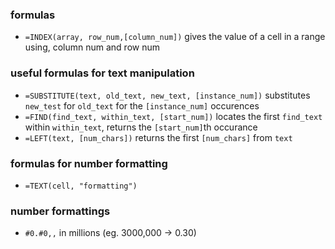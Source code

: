 ### formulas

- `=INDEX(array, row_num,[column_num])` gives the value of a cell in a range using, column num and row num


### useful formulas for text manipulation
- `=SUBSTITUTE(text, old_text, new_text, [instance_num])` substitutes `new_test` for `old_text` for the `[instance_num]` occurences
- `=FIND(find_text, within_text, [start_num])` locates the first `find_text` within `within_text`, returns the `[start_num]`th occurance
- `=LEFT(text, [num_chars])` returns the first `[num_chars]` from `text`


### formulas for number formatting
- `=TEXT(cell, "formatting")`

### number formattings
 - `#0.#0,,` in millions (eg. 3000,000 -> 0.30)